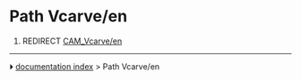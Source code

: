 # Path Vcarve/en
1.  REDIRECT [CAM_Vcarve/en](CAM_Vcarve/en.md)



---
⏵ [documentation index](../README.md) > Path Vcarve/en
